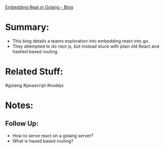 [Embedding Reat in Golang - Blog](https://www.flipt.io/blog/embedding-react-in-go)
# Summary:
- This blog details a teams exploration into embedding react into go. 
- They attempted to do next js, but instead stuck with plain old React and hashed based routing.
# Related Stuff:
#golang 
#javascript 
#nodejs 

# Notes:
## Follow Up:
- How to serve react on a golang server?
- What is hased based routing?
